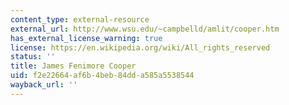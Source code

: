 ```yaml
---
content_type: external-resource
external_url: http://www.wsu.edu/~campbelld/amlit/cooper.htm
has_external_license_warning: true
license: https://en.wikipedia.org/wiki/All_rights_reserved
status: ''
title: James Fenimore Cooper
uid: f2e22664-af6b-4beb-84dd-a585a5538544
wayback_url: ''
---
```

